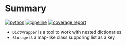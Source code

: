# Summary

[![python](https://img.shields.io/badge/python-3.10-purple.svg)](https://www.python.org/)
[![pipeline](https://git.jinr.ru/dag-computing/dictwrapper.py/badges/master/pipeline.svg)](https://git.jinr.ru/dag-computing/dictwrapper.py/commits/master)
[![coverage report](https://git.jinr.ru/dag-computing/dictwrapper.py/badges/master/coverage.svg)](https://git.jinr.ru/dag-computing/dictwrapper.py/-/commits/master)
<!--- Uncomment here after adding docs!
[![pages](https://img.shields.io/badge/pages-link-white.svg)](http://dag-computing.pages.jinr.ru/dictwrapper.py)
-->

* `DictWrapper` is a tool to work with nested dictionaries
* `Storage` is a map-like class supporing list as a key
